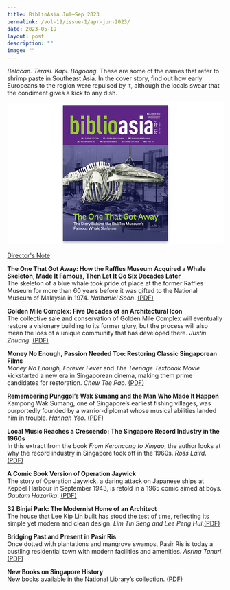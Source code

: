 ```yaml
---
title: BiblioAsia Jul–Sep 2023
permalink: /vol-19/issue-1/apr-jun-2023/
date: 2023-05-19
layout: post
description: ""
image: ""
---
```

_Belacan. Terasi. Kapi. Bagoong_. These are some of the names that refer to shrimp paste in Southeast Asia. In the cover story, find out how early Europeans to the region were repulsed by it, although the locals swear that the condiment gives a kick to any dish.


<img src="/images/Vol%2019%20Issue%202/biblioasia_19_2_cover.png">

<a href="style=">Director's Note

</a><a style="text-decoration: none; font-weight: bold;" href="/vol-19/issue-2/jul-sep-2023/whales-skeletons-museums/">The One That Got Away: How the Raffles Museum Acquired a Whale Skeleton, Made It Famous, Then Let It Go Six Decades Later
</a><br>The skeleton of a blue whale took pride of place at the former Raffles Museum for more than 60 years before it was gifted to the National Museum of Malaysia in 1974. *Nathaniel Soon*. [(PDF)](/files/pdf/Vol%2019/Issue%201/BiblioAsia_APR-JUN2023-Shrimp-paste.pdf)

<a style="text-decoration: none; font-weight: bold;" href="/vol-19/issue-2/jul-sep-2023/golden-mile-complex/">Golden Mile Complex: Five Decades of an Architectural Icon  </a><br>The collective sale and conservation of Golden Mile Complex will eventually restore a visionary building to its former glory, but the process will also mean the loss of a unique community that has developed there. *Justin Zhuang*.
 [(PDF)](/files/pdf/Vol%2019/Issue%201/BiblioAsia_APR-JUN2023-Neo-Tiew.pdf)
 
 <a style="text-decoration: none; font-weight: bold;" href="/vol-19/issue-2/jul-sep-2023/restoring-singaporean-films/">Money No Enough, Passion Needed Too: Restoring Classic Singaporean Films </a><br>*Money No Enough, Forever Fever* and *The Teenage Textbook Movie* kickstarted a new era in Singaporean cinema, making them prime candidates for restoration. *Chew Tee Pao*. [(PDF)](/files/pdf/Vol%2019/Issue%201/BiblioAsia_APR-JUN2023-Tennis.pdf)
 
<a style="text-decoration: none; font-weight: bold;" href="/vol-19/issue-2/jul-sep-2023/waksumang/">Remembering Punggol’s Wak Sumang and the Man Who Made It Happen  </a><br>Kampong Wak Sumang, one of Singapore’s earliest fishing villages, was purportedly founded by a warrior-diplomat whose musical abilities landed him in trouble. *Hannah Yeo*. [(PDF)](/files/pdf/Vol%2019/Issue%201/BiblioAsia_APR-JUN2023-Public-bathhouses.pdf)

<a style="text-decoration: none; font-weight: bold;" href="/vol-19/issue-2/jul-sep-2023/singapore-record-industry-1960s/&quot;">Local Music Reaches a Crescendo: The Singapore Record Industry in the 1960s </a><br>In this extract from the book *From Keroncong to Xinyao*, the author looks at why the record industry in Singapore took off in the 1960s. *Ross Laird*. [(PDF)](/files/pdf/Vol%2019/Issue%201/BiblioAsia_APR-JUN2023-Portuguese-Legacy.pdf)

<a style="text-decoration: none; font-weight: bold;" href="/vol-19/issue-1/apr-jun-2023/singapore-courthouse-maxwell/">A Comic Book Version of Operation Jaywick</a><br>The story of Operation Jaywick, a daring attack on Japanese ships at Keppel Harbour in September 1943, is retold in a 1965 comic aimed at boys. *Gautam Hazarika*. [(PDF)](/files/pdf/Vol%2019/Issue%201/BiblioAsia_APR-JUN2023-Singapore-First-Courthouse.pdf)

<a style="text-decoration: none; font-weight: bold;" href="/vol-19/issue-2/jul-sep-2023/32-brinjai/">32 Binjai Park: The Modernist Home of an Architect</a><br>The house that Lee Kip Lin built has stood the test of time, reflecting its simple yet modern and clean design. *Lim Tin Seng and Lee Peng Hui*.[(PDF)](/files/pdf/Vol%2019/Issue%201/BiblioAsia_APR-JUN2023-Women-and-Typewriter-in-Singapore-Her-stories.pdf)

<a style="text-decoration: none; font-weight: bold;" href="/vol-19/issue-1/apr-jun-2023/teachers-estate-singapore/">Bridging Past and Present in Pasir Ris</a><br>Once dotted with plantations and mangrove swamps, Pasir Ris is today a bustling residential town with modern facilities and amenities. *Asrina Tanuri*. [(PDF)](/files/pdf/Vol%2019/Issue%201/BiblioAsia_APR-JUN2023-Teachers-Estate.pdf)

<a style="text-decoration: none; font-weight: bold;" href="/vol-19/issue-1/apr-jun-2023/new-books-singapore-history/">New Books on Singapore History </a><br>New books available in the National Library’s collection. [(PDF)](/files/pdf/Vol%2019/Issue%201/BiblioAsia_APR-JUN2023-New-Books.pdf)